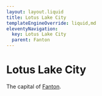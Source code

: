 ```yaml
---
layout: layout.liquid
title: Lotus Lake City
templateEngineOverride: liquid,md
eleventyNavigation:
  key: Lotus Lake City
  parent: Fanton
---
```


# Lotus Lake City

The capital of [Fanton](/world/fanton/).
